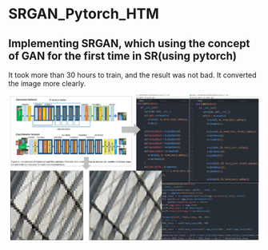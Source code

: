 # SRGAN_Pytorch_HTM
## Implementing SRGAN, which using the concept of GAN for the first time in SR(using pytorch)

It took more than 30 hours to train, and the result was not bad. It converted the image more clearly.

![image1](./image1.png)
